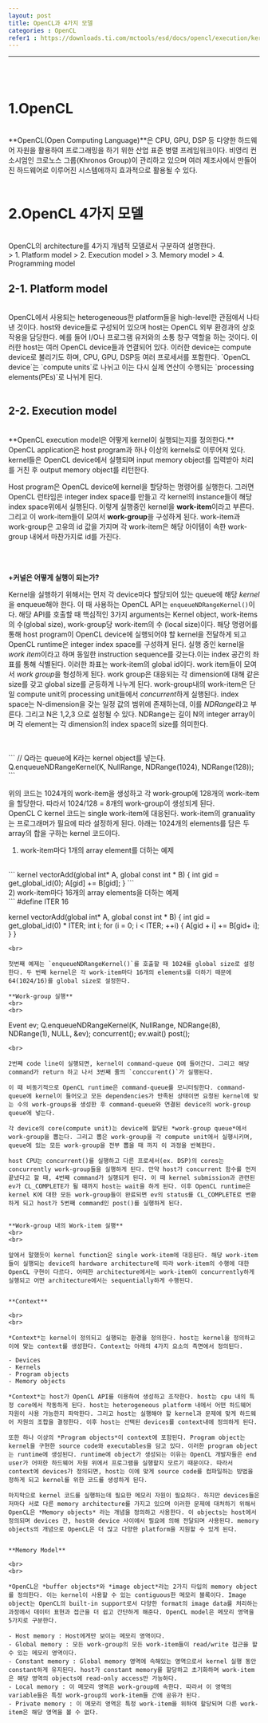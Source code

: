 ```yaml
---
layout: post
title: OpenCL과 4가지 모델
categories : OpenCL
refer1 : https://downloads.ti.com/mctools/esd/docs/opencl/execution/kernels-workgroups-workitems.html
---
```


------------

<br><br>
               
1.OpenCL
===


<br>
**OpenCL(Open Computing Language)**은 CPU, GPU, DSP 등 다양한 하드웨어 자원을 활용하여 프로그래밍을 하기 위한 산업 표준 병렬 프레임워크이다. 비영리 컨소시엄인 크로노스 그룹(Khronos Group)이 관리하고 있으며 여러 제조사에서 만들어진 하드웨어로 이루어진 시스템에까지 효과적으로 활용될 수 있다. 

<br>
<br>


2.OpenCL 4가지 모델
====

<br>
OpenCL의 architecture를 4가지 개념적 모델로서 구분하여 설명한다. 
<br>
> 1. Platform model
> 2. Execution model
> 3. Memory model
> 4. Programming model

<br>

2-1. Platform model
----
<br>
 OpenCL에서 사용되는 heterogeneous한 platform들을 high-level한 관점에서 나타낸 것이다. host와 device들로 구성되어 있으며 host는 OpenCL 외부 환경과의 상호작용을 담당한다. 예를 들어 I/O나 프로그램 유저와의 소통 창구 역할을 하는 것이다. 이러한 host는 여러 OpenCL device들과 연결되어 있다. 이러한 device는 compute device로 불리기도 하며, CPU, GPU, DSP등 여러 프로세서를 포함한다. `OpenCL device`는 `compute units`로 나뉘고 이는 다시 실제 연산이 수행되는 `processing elements(PEs)`로 나뉘게 된다.

<br>
<br>

2-2. Execution model
----
<br>
**OpenCL execution model은 어떻게 kernel이 실행되는지를 정의한다.** OpenCL application은 host program과 하나 이상의 kernels로 이루어져 있다. kernel들은 OpenCL device에서 실행되며 input memory object를 입력받아 처리를 거친 후 output memory object를 리턴한다. 

Host program은 OpenCL device에 kernel을 할당하는 명령어를 실행한다. 그러면 OpenCL 런타임은 integer index space를 만들고 각 kernel의 instance들이 해당 index space위에서 실행된다. 이렇게 실행중인 kernel을 **work-item**이라고 부른다. 그리고 이 work-item들이 모여서 **work-group**을 구성하게 된다. work-item과 work-group은 고유의 id 값을 가지며 각 work-item은 해당 아이템이 속한 work-group 내에서 마찬가지로 id를 가진다.

<br>
<br>

**+커널은 어떻게 실행이 되는가?**
<br>

Kernel을 실행하기 위해서는 먼저 각 device마다 할당되어 있는 queue에 해당 *kernel*을 enqueue해야 한다. 이 때 사용하는 OpenCL API는 `enqueueNDRangeKernel()`이다. 해당 API를 호출할 때 핵심적인 3가지 arguments는 Kernel object, work-items의 수(global size), work-group당 work-item의 수 (local size)이다. 해당 명령어를 통해 host program이 OpenCL device에 실행되어야 할 kernel을 전달하게 되고 OpenCL runtime은 integer index space를 구성하게 된다. 실행 중인 kernel을 *work item*이라고 하며 동일한 instruction sequence를 갖는다.이는 index 공간의 좌표를 통해 식별된다. 이러한 좌표는 work-item의 global id이다. work item들이 모여서 *work group*을 형성하게 된다. work group은 대응되는 각 dimension에 대해 같은 size를 갖고 global size를 균등하게 나누게 된다. work-group내의 work-item은 단일 compute unit의 processing unit들에서 *concurrent*하게 실행된다. index space는 N-dimension을 갖는 일정 값의 범위에 존재하는데, 이를 *NDRange*라고 부른다. 그리고 N은 1,2,3 으로 설정될 수 있다. NDRange는 길이 N의 integer array이며 각 element는 각 dimension의 index space의 size를 의미한다.

<br>
<br>
```
// Q라는 queue에 K라는 kernel object를 넣는다. 
Q.enqueueNDRangeKernel(K, NullRange, NDRange(1024), NDRange(128));
```
<br>
<br>
위의 코드는 1024개의 work-item을 생성하고 각 work-group에 128개의 work-item을 할당한다. 따라서 1024/128 = 8개의 work-group이 생성되게 된다.
<br>
OpenCL C kernel 코드는 single work-item에 대응된다. work-item의 granuality는 프로그래머가 필요에 따라 설정하게 된다. 아래는 1024개의 elements를 담은 두 array의 합을 구하는 kernel 코드이다.  

1) work-item마다 1개의 array element를 더하는 예제
<br>
```
kernel vectorAdd(global int* A, global const int * B)
{
    int gid = get_global_id(0);
    A[gid] += B[gid];
}
```
<br>
2) work-item마다 16개의 array elements을 더하는 예제
<br>
```
#define ITER 16

kernel vectorAdd(global int* A, global const int * B)
{
    int gid = get_global_id(0) * ITER;
    int i;
    for (i = 0; i < ITER; ++i)
    {
        A[gid + i] += B[gid+ i];
    }
}
```
<br>

첫번째 예제는 `enqueueNDRangeKernel()`를 호출할 때 1024를 global size로 설정한다. 두 번째 kernel은 각 work-item마다 16개의 elements를 더하기 때문에 64(1024/16)를 global size로 설정한다. 

**Work-group 실행**
<br>
<br>
```
Event ev;
Q.enqueueNDRangeKernel(K, NullRange, NDRange(8), NDRange(1), NULL, &ev);
concurrent();
ev.wait()
post();
```
<br>

2번째 code line이 실행되면, kernel이 command-queue Q에 들어간다. 그리고 해당 command가 return 하고 나서 3번째 줄의 `conccurent()`가 실행된다. 

이 때 비동기적으로 OpenCL runtime은 command-queue를 모니터링한다. command-queue에 kernel이 들어오고 모든 dependencies가 만족된 상태이면 요청된 kernel에 맞는 수의 work-groups을 생성한 후 command-queue와 연결된 device의 work-group queue에 넣는다. 

각 device의 core(compute unit)는 device에 할당된 *work-group queue*에서 work-group을 뽑는다. 그리고 뽑은 work-group을 각 compute unit에서 실행시키며, queue에 있는 모든 work-group을 전부 뽑을 때 까지 이 과정을 반복한다.  

host CPU는 concurrent()를 실행하고 다른 프로세서(ex. DSP)의 cores는 concurrently work-group들을 실행하게 된다. 만약 host가 concurrent 함수를 먼저 끝냈다고 할 때, 4번째 command가 실행되게 된다. 이 때 kernel submission과 관련된 ev가 CL_COMPLETE가 될 때까지 host는 wait을 하게 된다. 이후 OpenCL runtime은 kernel K에 대한 모든 work-group들이 완료되면 ev의 status를 CL_COMPLETE로 변환하게 되고 host가 5번째 command인 post()를 실행하게 된다.


**Work-group 내의 Work-item 실행**
<br>
<br>

앞에서 말했듯이 kernel function은 single work-item에 대응된다. 해당 work-item들이 실행되는 device의 hardware architecture에 따라 work-item의 수행에 대한 OpenCL 구현이 다르다. 어떠한 architecture에서는 work-item이 concurrently하게 실행되고 어떤 architecture에서는 sequentially하게 수행된다.  


**Context**

<br>
<br>

*Context*는 kernel이 정의되고 실행되는 환경을 정의한다. host는 kernel을 정의하고 이에 맞는 context를 생성한다. Context는 아래의 4가지 요소의 측면에서 정의된다.

- Devices
- Kernels
- Program objects
- Memory objects

*Context*는 host가 OpenCL API를 이용하여 생성하고 조작한다. host는 cpu 내의 특정 core에서 작동하게 된다. host는 heterogeneous platform 내에서 어떤 하드웨어 자원이 사용 가능한지 파악한다. 그리고 host는 실행해야 할 kernel과 문제에 맞게 하드웨어 자원의 조합을 결정한다. 이후 host는 선택된 devices를 context내에 정의하게 된다. 

또한 하나 이상의 *Program objects*이 context에 포함된다. Program object는 kernel을 구현한 source code와 executables을 담고 있다. 이러한 program object는 runtime에 생성된다. runtime에 object가 생성되는 이유는 OpenCL 개발자들은 end user가 어떠한 하드웨어 자원 위에서 프로그램을 실행할지 모르기 때문이다. 따라서 context에 devices가 정의되면, host는 이에 맞게 source code를 컴파일하는 방법을 정하게 되고 kernel를 위한 코드를 생성하게 된다. 

마지막으로 kernel 코드를 실행하는데 필요한 메모리 자원이 필요하다. 하지만 devices들은 저마다 서로 다른 memory architecture를 가지고 있으며 이러한 문제에 대처하기 위해서 OpenCL은 *Memory objects* 라는 개념을 정의하고 사용한다. 이 objects는 host에서 정의되며 devices 간, host와 device 사이에서 필요에 의해 전달되며 사용된다. memory objects의 개념으로 OpenCL은 더 많고 다양한 platform을 지원할 수 있게 된다.


**Memory Model**

<br>
<br>

*OpenCL은 *buffer objects*와 *image object*라는 2가지 타입의 memory object를 정의한다. 이는 kernel이 사용할 수 있는 contiguous한 메모리 블록이다. Image object는 OpenCL의 built-in support로서 다양한 format의 image data를 처리하는 과정에서 데이터 표현과 접근을 더 쉽고 간단하게 해준다. OpenCL model은 메모리 영역을 5가지로 구분한다. 

- Host memory : Host에게만 보이는 메모리 영역이다.
- Global memory : 모든 work-group의 모든 work-item들이 read/write 접근을 할 수 있는 메모리 영역이다. 
- Constant memory : Global memory 영역에 속해있는 영역으로서 kernel 실행 동안 constant하게 유지된다. host가 constant memory를 할당하고 초기화하며 work-item은 해당 영역의 objects에 read-only access만 가능하다. 
- Local memory : 이 메모리 영역은 work-group에 속한다. 따라서 이 영역의 variable들은 특정 work-group의 work-item들 간에 공유가 된다. 
- Private memory : 이 메모리 영역은 특정 work-item을 위하여 할당되며 다른 work-item은 해당 영역을 볼 수 없다.





